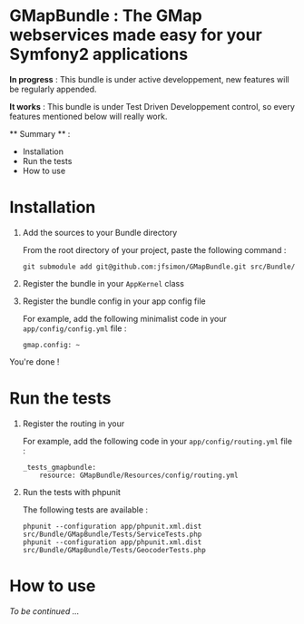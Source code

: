 GMapBundle : The GMap webservices made easy for your Symfony2 applications
==========================================================================

**In progress** : This bundle is under active developpement, new features will be regularly appended.

**It works** : This bundle is under Test Driven Developpement control, so every features mentioned below will really work.

** Summary ** :
-  Installation
-  Run the tests
-  How to use


Installation
============

1.  Add the sources to your Bundle directory
    
    From the root directory of your project, paste the following command :

        git submodule add git@github.com:jfsimon/GMapBundle.git src/Bundle/
        
2.  Register the bundle in your `AppKernel` class

3.  Register the bundle config in your app config file

    For example, add the following minimalist code in your `app/config/config.yml` file :
    
        gmap.config: ~

You're done !


Run the tests
=============

1.  Register the routing in your

    For example, add the following code in your `app/config/routing.yml` file :
    
        _tests_gmapbundle:
            resource: GMapBundle/Resources/config/routing.yml
            
2.  Run the tests with phpunit

    The following tests are available :
    
        phpunit --configuration app/phpunit.xml.dist src/Bundle/GMapBundle/Tests/ServiceTests.php
        phpunit --configuration app/phpunit.xml.dist src/Bundle/GMapBundle/Tests/GeocoderTests.php
        
   
How to use
==========

*To be continued ...*

